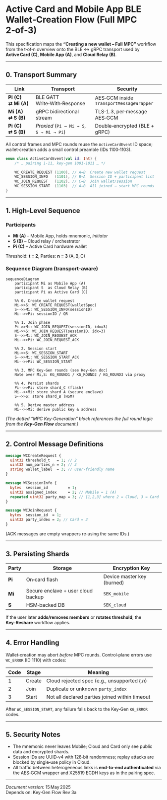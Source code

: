 # Active Card and Mobile App BLE Wallet‑Creation Flow (Full MPC 2‑of‑3)

This specification maps the **“Creating a new wallet – Full MPC”** workflow from the t‑of‑n overview onto the BLE ↔ gRPC transport used by **Active Card (C)**, **Mobile App (A)**, and **Cloud Relay (B)**.

---

## 0. Transport Summary

| Link | Transport | Security |
|------|-----------|----------|
| **Pi (C) ⇄ Mi (A)** | BLE GATT Write‑With‑Response | AES‑GCM inside `TransportMessageWrapper` |
| **Mi (A) ⇄ S (B)** | gRPC bidirectional stream | TLS‑1.3, per‑message AES‑GCM |
| **Pi (C) ⇄ S (B)** | *Proxied* (`Pi → Mi → S`, `S → Mi → Pi`) | Double‑encrypted (BLE + gRPC) |

All control frames and MPC rounds reuse the `ActiveCardEvent` ID space; wallet‑creation adds a small control preamble (IDs 1100‑1103).

```kotlin
enum class ActiveCardEvent(val id: Int) {
    /* … pairing 1‑11, key‑gen 1001‑1011 … */

    WC_CREATE_REQUEST (1100), // A→B  Create new wallet request
    WC_SESSION_INFO   (1101), // B→A  Session ID + participant list
    WC_JOIN_REQUEST   (1102), // C→B  Join wallet/session
    WC_SESSION_START  (1103)  // A→B  All joined → start MPC rounds
}
```

---

## 1. High‑Level Sequence

### Participants

* **Mi (A)** – Mobile App, holds mnemonic, *initiator*
* **S (B)** – Cloud relay / orchestrator
* **Pi (C)** – Active Card hardware wallet

Threshold: **t = 2**, Parties: **n = 3** (A, B, C)

### Sequence Diagram (transport‑aware)

```mermaid
sequenceDiagram
    participant Mi as Mobile App (A)
    participant S  as Cloud Relay (B)
    participant Pi as Active Card (C)

    %% 0. Create wallet request
    Mi->>S: WC_CREATE_REQUEST(walletSpec)
    S-->>Mi: WC_SESSION_INFO(sessionID)
    Mi-->>Pi: sessionID / QR

    %% 1. Join phase
    Pi->>Mi: WC_JOIN_REQUEST(sessionID, idx=3)
    Mi->>S: WC_JOIN_REQUEST(sessionID, idx=3)
    S-->>Mi: WC_JOIN_REQUEST_ACK
    Mi-->>Pi: WC_JOIN_REQUEST_ACK

    %% 2. Session start
    Mi->>S: WC_SESSION_START
    S-->>Mi: WC_SESSION_START_ACK
    Mi-->>Pi: WC_SESSION_START

    %% 3. MPC Key‑Gen rounds (see Key‑Gen doc)
    Note over Mi,S: KG_ROUND1 / KG_ROUND2 / KG_ROUND3 via proxy

    %% 4. Persist shards
    Pi-->>Pi: store shard_C (flash)
    Mi-->>Mi: store shard_A (secure enclave)
    S-->>S: store shard_B (HSM)

    %% 5. Derive master address
    Mi-->>Mi: derive public key & address
```

*(The dotted “MPC Key‑Generation” block references the full round logic from the **Key‑Gen Flow** document.)*

---

## 2. Control Message Definitions

```protobuf
message WCCreateRequest {
  uint32 threshold_t   = 1; // 2
  uint32 num_parties_n = 2; // 3
  string wallet_label  = 3; // user‑friendly name
}

message WCSessionInfo {
  bytes  session_id         = 1;
  uint32 assigned_index     = 2; // Mobile = 1 (A)
  repeated uint32 party_map = 3; // [1,2,3] where 2 = Cloud, 3 = Card
}

message WCJoinRequest {
  bytes  session_id  = 1;
  uint32 party_index = 2; // Card = 3
}
```
(ACK messages are empty wrappers re‑using the same IDs.)

---

## 3. Persisting Shards

| Party | Storage | Encryption Key |
|-------|---------|----------------|
| **Pi** | On‑card flash | Device master key (burned) |
| **Mi** | Secure enclave + user cloud backup | `SEK_mobile` |
| **S**  | HSM‑backed DB | `SEK_cloud` |

If the user later **adds/removes members** or **rotates threshold**, the **Key‑Reshare** workflow applies.

---

## 4. Error Handling

Wallet‑creation may abort *before* MPC rounds. Control‑plane errors use `WC_ERROR` (ID 1110) with codes:

| Code | Stage | Meaning |
|------|-------|---------|
| 1 | Create | Cloud rejected spec (e.g., unsupported *t,n*) |
| 2 | Join   | Duplicate or unknown `party_index` |
| 3 | Start  | Not all declared parties joined within timeout |

After `WC_SESSION_START`, any failure falls back to the Key‑Gen `KG_ERROR` codes.

---

## 5. Security Notes

* The mnemonic never leaves Mobile; Cloud and Card only see public data and encrypted shards.
* Session IDs are UUID‑v4 with 128‑bit randomness; replay attacks are blocked by single‑use policy in Cloud.
* All traffic between heterogeneous links is **end‑to‑end authenticated** via the AES‑GCM wrapper and X25519 ECDH keys as in the pairing spec.

---

*Document version*: 15 May 2025  
Depends on: Key‑Gen Flow Rev 3a
